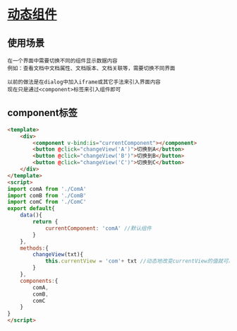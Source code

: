 # [动态组件](https://cn.vuejs.org/v2/guide/components.html#动态组件)
## 使用场景
    在一个界面中需要切换不同的组件显示数据内容
    例如：查看文档中文档属性、文档版本、文档关联等，需要切换不同界面

    以前的做法是在dialog中加入iframe或其它手法来引入界面内容
    现在只是通过<component>标签来引入组件即可

## component标签

~~~ html
<template>
    <div>
        <component v-bind:is="currentComponent"></component>
        <button @click="changeView('A')">切换到A</button>
        <button @click="changeView('B')">切换到B</button>
        <button @click="changeView('C')">切换到C</button>
    </div>
</template>
<script>
import comA from './ComA'
import comB from './ComB'
import comC from './ComC'
export default{
    data(){
        return {
            currentComponent: 'comA' //默认组件
        }
    },
    methods:{
        changeView(txt){
            this.currentView = 'com'+ txt //动态地改变currentView的值就可以动态挂载组件了
        }
    },
    components:{
        comA,
        comB,
        comC
    }
}
</script>
~~~